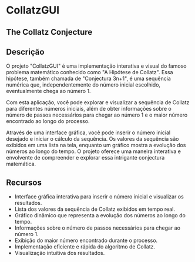 # CollatzGUI

## The Collatz Conjecture

## Descrição
O projeto "CollatzGUI" é uma implementação interativa e visual do famoso problema matemático conhecido como "A Hipótese de Collatz". Essa hipótese, também chamada de "Conjectura 3n+1", é uma sequência numérica que, independentemente do número inicial escolhido, eventualmente chega ao número 1.

Com esta aplicação, você pode explorar e visualizar a sequência de Collatz para diferentes números iniciais, além de obter informações sobre o número de passos necessários para chegar ao número 1 e o maior número encontrado ao longo do processo.

Através de uma interface gráfica, você pode inserir o número inicial desejado e iniciar o cálculo da sequência. Os valores da sequência são exibidos em uma lista na tela, enquanto um gráfico mostra a evolução dos números ao longo do tempo. O projeto oferece uma maneira interativa e envolvente de compreender e explorar essa intrigante conjectura matemática.

## Recursos
- Interface gráfica interativa para inserir o número inicial e visualizar os resultados.
- Lista dos valores da sequência de Collatz exibidos em tempo real.
- Gráfico dinâmico que representa a evolução dos números ao longo do tempo.
- Informações sobre o número de passos necessários para chegar ao número 1.
- Exibição do maior número encontrado durante o processo.
- Implementação eficiente e rápida do algoritmo de Collatz.
- Visualização intuitiva dos resultados.
